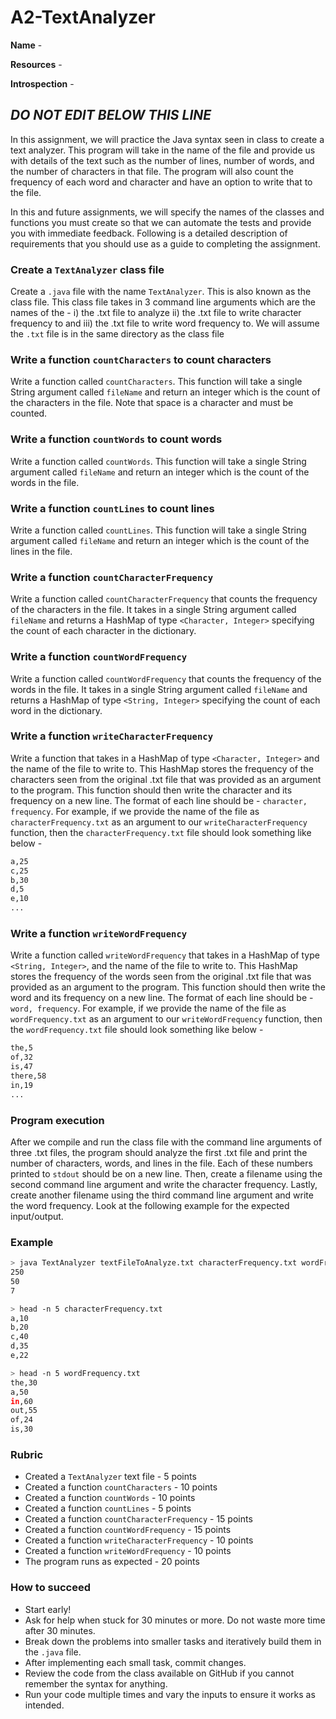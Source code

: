 # A2-TextAnalyzer

**Name** - 

**Resources** - 

**Introspection** - 

*DO NOT EDIT BELOW THIS LINE*
-----------------------------------------------------------------------------------------------------------------------------------------------

In this assignment, we will practice the Java syntax seen in class to create a text analyzer. This program will take in the name of the file and provide us with details of the text such as the number of lines, number of words, and the number of characters in that file. The program will also count the frequency of each word and character and have an option to write that to the file. 

In this and future assignments, we will specify the names of the classes and functions you must create so that we can automate the tests and provide you with immediate feedback. Following is a detailed description of requirements that you should use as a guide to completing the assignment.


### Create a `TextAnalyzer` class file

Create a `.java` file with the name `TextAnalyzer`. This is also known as the class file. This class file takes in 3 command line arguments which are the names of the - i) the .txt file to analyze ii) the .txt file to write character frequency to and iii) the .txt file to write word frequency to. We will assume the `.txt` file is in the same directory as the class file

### Write a function `countCharacters` to count characters

Write a function called `countCharacters`. This function will take a single String argument called `fileName` and return an integer which is the count of the characters in the file. Note that space is a character and must be counted.

### Write a function `countWords` to count words

Write a function called `countWords`. This function will take a single String argument called `fileName` and return an integer which is the count of the words in the file.

### Write a function `countLines` to count lines

Write a function called `countLines`. This function will take a single String argument called `fileName` and return an integer which is the count of the lines in the file.

### Write a function `countCharacterFrequency`

Write a function called `countCharacterFrequency` that counts the frequency of the characters in the file. It takes in a single String argument called `fileName` and returns a HashMap of type `<Character, Integer>` specifying the count of each character in the dictionary.


### Write a function `countWordFrequency`

Write a function called `countWordFrequency` that counts the frequency of the words in the file. It takes in a single String argument called `fileName` and returns a HashMap of type `<String, Integer>` specifying the count of each word in the dictionary.

### Write a function `writeCharacterFrequency`

Write a function that takes in a HashMap of type `<Character, Integer>` and the name of the file to write to. This HashMap stores the frequency of the characters seen from the original .txt file that was provided as an argument to the program. This function should then write the character and its frequency on a new line. The format of each line should be - `character, frequency`. For example, if we provide the name of the file as `characterFrequency.txt` as an argument to our `writeCharacterFrequency` function, then the `characterFrequency.txt` file should look something like below - 

```txt
a,25
c,25
b,30
d,5
e,10
...
```

### Write a function `writeWordFrequency`

Write a function called `writeWordFrequency` that takes in a HashMap of type `<String, Integer>`, and the name of the file to write to. This HashMap stores the frequency of the words seen from the original .txt file that was provided as an argument to the program. This function should then write the word and its frequency on a new line. The format of each line should be - `word, frequency`. For example, if we provide the name of the file as `wordFrequency.txt` as an argument to our `writeWordFrequency` function, then the `wordFrequency.txt` file should look something like below - 

```txt
the,5
of,32
is,47
there,58
in,19
...
```

### Program execution

After we compile and run the class file with the command line arguments of three .txt files, the program should analyze the first .txt file and print the number of characters, words, and lines in the file. Each of these numbers printed to `stdout` should be on a new line. Then, create a filename using the second command line argument and write the character frequency. Lastly, create another filename using the third command line argument and write the word frequency. Look at the following example for the expected input/output. 

### Example


```bash
> java TextAnalyzer textFileToAnalyze.txt characterFrequency.txt wordFrequency.txt
250
50
7

> head -n 5 characterFrequency.txt
a,10
b,20
c,40
d,35
e,22

> head -n 5 wordFrequency.txt
the,30
a,50
in,60
out,55
of,24
is,30
```

### Rubric

* Created a `TextAnalyzer` text file - 5 points
* Created a function `countCharacters` - 10 points
* Created a function `countWords` - 10 points
* Created a function `countLines` - 5 points
* Created a function `countCharacterFrequency` - 15 points
* Created a function `countWordFrequency` - 15 points
* Created a function `writeCharacterFrequency` - 10 points
* Created a function `writeWordFrequency` - 10 points
* The program runs as expected - 20 points

### How to succeed

* Start early!
* Ask for help when stuck for 30 minutes or more. Do not waste more time after 30 minutes.
* Break down the problems into smaller tasks and iteratively build them in the `.java` file.
* After implementing each small task, commit changes.
* Review the code from the class available on GitHub if you cannot remember the syntax for anything.
* Run your code multiple times and vary the inputs to ensure it works as intended. 
